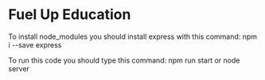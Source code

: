 # Fuel Up Education

To install node_modules you should install express with this command:
npm i --save express

To run this code you should type this command:
npm run start   or   node server